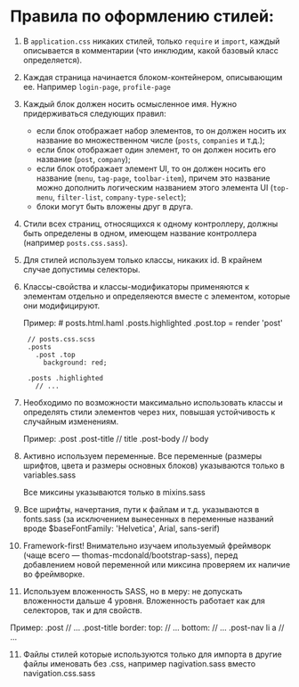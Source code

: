 # Правила по оформлению стилей:


1. В `application.css` никаких стилей, только `require` и `import`,
   каждый описывается в комментарии (что инклюдим, какой базовый класс
   определяется).

2. Каждая страница начинается блоком-контейнером, описывающим ее.
   Например `login-page`, `profile-page`

3. Каждый блок должен носить осмысленное имя. Нужно придерживаться
   следующих правил:

   * если блок отображает набор элементов, то он должен носить их
     название во множественном числе (`posts`, `companies` и т.д.);
   * если блок отображает один элемент, то он должен носить его название
     (`post`, `company`);
   * если блок отображает элемент UI, то он должен носить его название
     (`menu`, `tag-page`, `toolbar-item`), причем это название можно дополнить
     логическим названием этого элемента UI (`top-menu`, `filter-list`,
     `company-type-select`);
   * блоки могут быть вложены друг в друга.

4. Стили всех страниц, относящихся к одному контроллеру, должны быть
   определены в одном, имеющем название контроллера (например `posts.css.sass`).
   
5. Для стилей используем только классы, никаких id.
   В крайнем случае допустимы селекторы.

6. Классы-свойства и классы-модификаторы применяются к элементам
   отдельно и определяеются вместе с элементом, которые они
   модифицируют.

   Пример:
        # posts.html.haml
        .posts.highlighted
          .post.top
            = render 'post'

        // posts.css.scss
        .posts
          .post .top
            background: red;
            
        .posts .highlighted 
          // ...

7. Необходимо по возможности максимально использовать классы и определять
   стили элементов через них, повышая устойчивость к случайным изменениям.

   Пример:
        .post
          .post-title 
            // title
          .post-body
            // body

8. Активно используем переменные.
   Все переменные (размеры шрифтов, цвета и размеры основных блоков)
   указываются только в variables.sass

   Все миксины указываются только в mixins.sass

9. Все шрифты, начертания, пути к файлам и т.д. указываются в fonts.sass
   (за исключением вынесенных в переменные названий вроде $baseFontFamily: 'Helvetica', Arial, sans-serif)

10. Framework-first! Внимательно изучаем ипользуемый фреймворк (чаще всего — thomas-mcdonald/bootstrap-sass),
   перед добавлением новой переменной или миксина проверяем их наличие во фреймворке.

11. Используем вложенность SASS, но в меру: не допускать вложенности дальше 4 уровня.
   Вложенность работает как для селекторов, так и для свойств.

   Пример:
         .post
            // ...
         .post-title
           border:
             top: 
               // ...
             bottom: 
               // ...
         .post-nav
           li
             a
               // ...

11. Файлы стилей которые используются только для импорта в другие файлы
    именовать без .css, например nagivation.sass вместо
    navigation.css.sass

